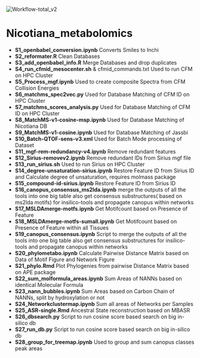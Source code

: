 


![Workflow-total_v2](https://user-images.githubusercontent.com/63146629/165044114-0ca1595a-4b74-4bb4-9e8b-f83161431060.png)





# Nicotiana_metabolomics

* **S1_openbabel_conversion.ipynb**	Converts Smiles to Inchi
* **S2_reformater.R**	Clean Databases
* **S3_add_openbabel_info.R**	Merge Databases and drop duplicates
* **S4_run_cfmid_mesocenter.sh** & cfmid_commands.txt	Used to run CFM on HPC Cluster
* **S5_Process_mgf.ipynb**	Used to create composite Spectra from CFM Collision Energies
* **S6_matchms_spec2vec.py**	Used for Database Matching of CFM ID on HPC Cluster
* **S7_matchms_scores_analysis.py**	Used for Database Matching of CFM ID on HPC Cluster
* **S8_MatchMS-v1-cosine-msp.ipynb**	Used for Database Matching of Nicotiana DB
* **S9_MatchMS-v1-cosine.ipynb**	Used for Database Matching of Jassbi
* **S10_Batch-QTOF-sens-v3.xml**	Used for Batch Mode processing of Dataset
* **S11_mgf-rem-redundancy-v4.ipynb**	Remove redundant features
* **S12_Sirius-removev2.ipynb**	Remove redundant IDs from Sirius mgf file
* **S13_run_sirius.sh**	Used to run Sirius on HPC Cluster
* **S14_degree-unsaturation-sirius.ipynb**	Restore Feature ID from Sirius ID and Calculate degree of unsaturation, requires molmass package
* **S15_compound-id-sirius.ipynb**	Restore Feature ID from Sirius ID
* **S16_canopus_consensus_ms2lda.ipynb**	 merge the outputs of all the tools into one big table also get consensus substructures( based on  ms2lda motifs) for insilico-tools and propagate canopus within networks
* **S17_MSLDAmerge-motfs.ipynb**	Get Motifcount based on Presence of Feature
* **S18_MSLDAmerge-motfs-sumall.ipynb**	Get Motifcount based on Presence of Feature within all Tissues
* **S19_canopus_consensus.ipynb**	Script to merge the outputs of all the tools into one big table also get consensus substructures for insilico-tools and propagate canopus within networks
* **S20_phylometabo.ipynb**	Calculate Pairwise Distance Matrix based on Data of Motif Figure and Network Figure
* **S21_phylo.Rmd**	Plot Phylogenies from pairwise Distance Matrix based on APE package
* **S22_sum_molformula_areas.ipynb**	Sum Areas of NANNs based on identical Molecular Formula
* **S23_nann_bubbles.ipynb**	Sum Areas based on Carbon Chain of NANNs, split by hydroxylation or not
* **S24_Networkclustermap.ipynb**	Sum all areas of Networks per Samples
* **S25_ASR-single.Rmd**	Ancestral State reconstruction based on MBASR
* **S26_dbsearch.py**	Script to run cosine score based search on big in-silico db
* **S27_run_db.py**	Script to run cosine score based search on big in-silico db
* **S28_group_for_treemap.ipynb** Used to group and sum canopus classes peak areas
